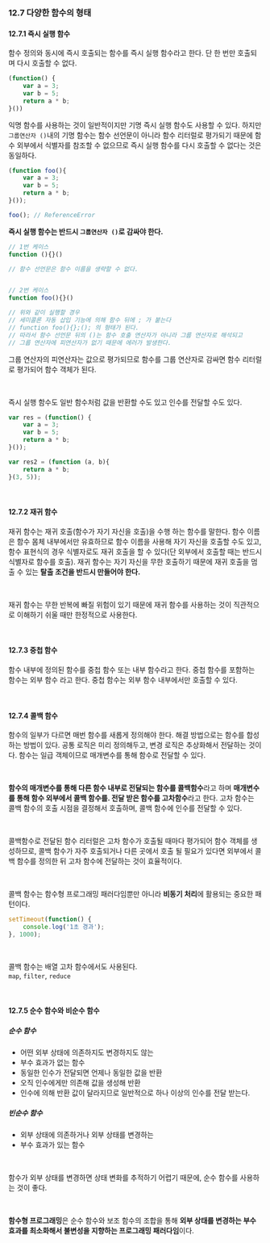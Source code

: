 ### 12.7 다양한 함수의 형태

#### 12.7.1 즉시 실행 함수

함수 정의와 동시에 즉시 호출되는 함수를 즉시 실행 함수라고 한다. 단 한 번만 호출되며 다시 호출할 수 없다.

```javascript
(function() {
	var a = 3;
	var b = 5;
	return a * b;
}())
```

익명 함수를 사용하는 것이 일반적이지만 기명 즉시 실행 함수도 사용할 수 있다. 하지만 `그룹연산자 ()`내의 기명 함수는 함수 선언문이 아니라 함수 리터럴로 평가되기 때문에 함수 외부에서 식별자를 참조할 수 없으므로 즉시 실행 함수를 다시 호출할 수 없다는 것은 동일하다.

```javascript
(function foo(){
	var a = 3;
	var b = 5;
	return a * b;
}());

foo(); // ReferenceError
```

**즉시 실행 함수는 반드시 `그룹연산자 ()`로 감싸야 한다.** 

```javascript
// 1번 케이스
function (){}()

// 함수 선언문은 함수 이름을 생략할 수 없다.


// 2번 케이스
function foo(){}()

// 위와 같이 실행할 경우
// 세미콜론 자동 삽입 기능에 의해 함수 뒤에 ; 가 붙는다
// function foo(){};(); 의 형태가 된다.
// 따라서 함수 선언문 뒤의 ()는 함수 호출 연산자가 아니라 그룹 연산자로 해석되고
// 그룹 연산자에 피연산자가 없기 때문에 에러가 발생한다.
```

그룹 연산자의 피연산자는 값으로 평가되므로 함수를 그룹 연산자로 감싸면 함수 리터럴로 평가되어 함수 객체가 된다.

<br>

즉시 실행 함수도 일반 함수처럼 값을 반환할 수도 있고 인수를 전달할 수도 있다.

```javascript
var res = (function() {
	var a = 3;
	var b = 5;
	return a * b;
}());

var res2 = (function (a, b){
	return a * b;
}(3, 5));
```

<br>

#### 12.7.2 재귀 함수

재귀 함수는 재귀 호출(함수가 자기 자신을 호출)을 수행 하는 함수를 말한다. 함수 이름은 함수 몸체 내부에서만 유효하므로 함수 이름을 사용해 자기 자신을 호출할 수도 있고, 함수 표현식의 경우 식별자로도 재귀 호출을 할 수 있다(단 외부에서 호출할 때는 반드시 식별자로 함수를 호출). 재귀 함수는 자기 자신을 무한 호출하기 때문에 재귀 호출을 멈출 수 있는 **탈출 조건을 반드시 만들어야 한다.**

<br>

재귀 함수는 무한 반복에 빠질 위험이 있기 때문에 재귀 함수를 사용하는 것이 직관적으로 이해하기 쉬울 때만 한정적으로 사용한다.

<br>

#### 12.7.3 중첩 함수

함수 내부에 정의된 함수를 중첩 함수 또는 내부 함수라고 한다. 중첩 함수를 포함하는 함수는 외부 함수 라고 한다. 중첩 함수는 외부 함수 내부에서만 호출할 수 있다.

<br>

#### 12.7.4 콜백 함수

함수의 일부가 다르면 매번 함수를 새롭게 정의해야 한다. 해결 방법으로는 함수를 합성하는 방법이 있다. 공통 로직은 미리 정의해두고, 변경 로직은 추상화해서 전달하는 것이다. 함수는 일급 객체이므로 매개변수를 통해 함수로 전달할 수 있다.

<br>

**함수의 매개변수를 통해 다른 함수 내부로 전달되는 함수를 콜백함수**라고 하며 **매개변수를 통해 함수 외부에서 콜백 함수를. 전달 받은 함수를 고차함수**라고 한다. 고차 함수는 콜백 함수의 호출 시점을 결정해서 호출하며, 콜백 함수에 인수를 전달할 수 있다.

<br>

콜백함수로 전달된 함수 리터럴은 고차 함수가 호출될 때마다 평가되어 함수 객체를 생성하므로, 콜백 함수가 자주 호출되거나 다른 곳에서 호출 될 필요가 있다면 외부에서 콜백 함수를 정의한 뒤 고차 함수에 전달하는 것이 효율적이다.

<br>

콜백 함수는 함수형 프로그래밍 패러다임뿐만 아니라 **비동기 처리**에 활용되는 중요한 패턴이다. 

```javascript
setTimeout(function() {
	console.log('1초 경과');
}, 1000);
```

<br>

콜백 함수는 배열 고차 함수에서도 사용된다.<br>
`map`, `filter`, `reduce`

<br>

#### 12.7.5 순수 함수와 비순수 함수

##### 순수 함수
- 어떤 외부 상태에 의존하지도 변경하지도 않는
- 부수 효과가 없는 함수
- 동일한 인수가 전달되면 언제나 동일한 값을 반환
- 오직 인수에게만 의존해 값을 생성해 반환
- 인수에 의해 반환 값이 달라지므로 일반적으로 하나 이상의 인수를 전달 받는다.

##### 빈순수 함수
- 외부 상태에 의존하거나 외부 상태를 변경하는
- 부수 효과가 있는 함수

<br>

함수가 외부 상태를 변경하면 상태 변화를 추적하기 어렵기 때문에, 순수 함수를 사용하는 것이 좋다.

<br>

**함수형 프로그래밍**은 순수 함수와 보조 함수의 조합을 통해 **외부 상태를 변경하는 부수효과를 최소화해서 불변성을 지향하는 프로그래밍 패러다임**이다.
